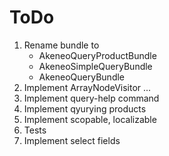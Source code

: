 # ToDo

1. Rename bundle to 
    * AkeneoQueryProductBundle
    * AkeneoSimpleQueryBundle
    * AkeneoQueryBundle
1. Implement ArrayNodeVisitor ... 
1. Implement query-help command
1. Implement qyurying products
1. Implement scopable, localizable
1. Tests
1. Implement select fields